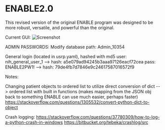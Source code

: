 # ENABLE2.0

This revised version of the original ENABLE program was designed to be more robust, versatile, and powerful than the original.

Current GUI:
![Screenshot](https://user-images.githubusercontent.com/9327832/27874743-9bd53248-617e-11e7-8e5a-04d02fa9e184.PNG)

ADMIN PASSWORDS:
Modify database path: Admin_10354

General login (located in usrp.yaml), hashed with md5
user: nih_general_user_1 --> hash: a5e079ad94245b3aaa97126eacf72cea
pass: ENABLE2PW1! --> hash: 79de4fb7d7846e9c24617587016572f9


Notes:

Changing patient objects to ordered list to utilize direct conversion of dict --> ordered list with built in functions
(makes mapping from the JSON obj back to something ENABLE can use much easier, perhaps faster)
https://stackoverflow.com/questions/1305532/convert-python-dict-to-object

Crash logging:
https://stackoverflow.com/questions/37780309/how-to-log-a-python-crash-in-windows
https://bitbucket.org/tebeka/crashlog/src
